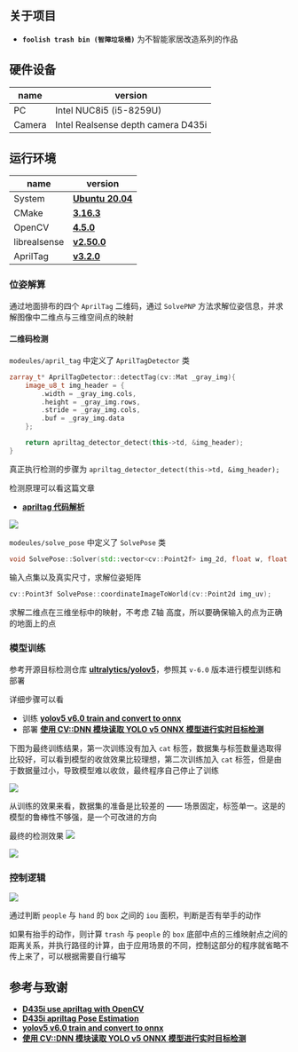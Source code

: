 ## 关于项目
- **`foolish trash bin (智障垃圾桶)`** 为不智能家居改造系列的作品

## 硬件设备
name | version 
---------|----------
 PC | Intel NUC8i5 (i5-8259U)
 Camera  | Intel Realsense depth camera D435i
## 运行环境

name | version 
---------|----------
 System | **[Ubuntu 20.04](https://wiki.ubuntu.com/FocalFossa/ReleaseNotes/)**
 CMake  | **[3.16.3](https://cmake.org/)**
 OpenCV | **[4.5.0](https://github.com/opencv/opencv/releases/tag/4.5.0)**
 librealsense | **[v2.50.0](https://github.com/IntelRealSense/librealsense/releases/tag/v2.50.0)**
 AprilTag | **[v3.2.0 ](https://github.com/AprilRobotics/apriltag/releases/tag/v3.2.0)**

### 位姿解算

通过地面排布的四个 `AprilTag` 二维码，通过 `SolvePNP` 方法求解位姿信息，并求解图像中二维点与三维空间点的映射

#### 二维码检测 

`modeules/april_tag` 中定义了 `AprilTagDetector` 类

``` cpp
zarray_t* AprilTagDetector::detectTag(cv::Mat _gray_img){
    image_u8_t img_header = {
        .width = _gray_img.cols,
        .height = _gray_img.rows,
        .stride = _gray_img.cols,
        .buf = _gray_img.data
    };

    return apriltag_detector_detect(this->td, &img_header);
}
```

真正执行检测的步骤为 `apriltag_detector_detect(this->td, &img_header);`

检测原理可以看这篇文章
- **[apriltag 代码解析](https://zhuanlan.zhihu.com/p/97124883)**

![](./images/solve-pnp.png)


`modeules/solve_pose` 中定义了 `SolvePose` 类

``` cpp
void SolvePose::Solver(std::vector<cv::Point2f> img_2d, float w, float h);
```
输入点集以及真实尺寸，求解位姿矩阵

``` cpp
cv::Point3f SolvePose::coordinateImageToWorld(cv::Point2d img_uv);
```
求解二维点在三维坐标中的映射，不考虑 Z轴 高度，所以要确保输入的点为正确的地面上的点

### 模型训练

参考开源目标检测仓库 **[ultralytics/yolov5](https://github.com/ultralytics/yolov5)**，参照其 `v-6.0` 版本进行模型训练和部署

详细步骤可以看
- 训练 **[yolov5 v6.0 train and convert to onnx](https://sinnammanyo.cn/personal-site/docs/computer/cv/ml-dl/yolo/yolov5-6.0-train)**
- 部署 **[使用 CV::DNN 模块读取 YOLO v5 ONNX 模型进行实时目标检测](https://sinnammanyo.cn/personal-site/docs/computer/cv/opencv/dnn/opencv-dnn-yolov5-6-0)**

下图为最终训练结果，第一次训练没有加入 `cat` 标签，数据集与标签数量选取得比较好，可以看到模型的收敛效果比较理想，第二次训练加入 `cat` 标签，但是由于数据量过小，导致模型难以收敛，最终程序自己停止了训练

![](./images/train.png)

从训练的效果来看，数据集的准备是比较差的 —— 场景固定，标签单一。这是的模型的鲁棒性不够强，是一个可改进的方向

最终的检测效果
![](./images/detect.png)

![](./images/detect-02.png)


### 控制逻辑

![](./images/program-logic.png)

通过判断 `people` 与 `hand` 的 `box` 之间的 `iou` 面积，判断是否有举手的动作

如果有抬手的动作，则计算 `trash` 与 `people` 的 `box` 底部中点的三维映射点之间的距离关系，并执行路径的计算，由于应用场景的不同，控制这部分的程序就省略不传上来了，可以根据需要自行编写


## 参考与致谢
- **[D435i use apriltag with OpenCV](https://sinnammanyo.cn/personal-site/docs/computer/cv/realsense/intel-realsense-apriltag)**
- **[D435i apriltag Pose Estimation](https://sinnammanyo.cn/personal-site/docs/computer/cv/realsense/intel-realsense-intrinsics)**
- **[yolov5 v6.0 train and convert to onnx](https://sinnammanyo.cn/personal-site/docs/computer/cv/ml-dl/yolo/yolov5-6.0-train)**
- **[使用 CV::DNN 模块读取 YOLO v5 ONNX 模型进行实时目标检测](https://sinnammanyo.cn/personal-site/docs/computer/cv/opencv/dnn/opencv-dnn-yolov5-6-0)**
